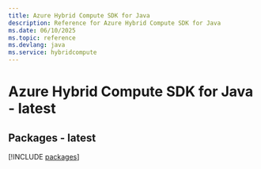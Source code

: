 ```yaml
---
title: Azure Hybrid Compute SDK for Java
description: Reference for Azure Hybrid Compute SDK for Java
ms.date: 06/10/2025
ms.topic: reference
ms.devlang: java
ms.service: hybridcompute
---
```

# Azure Hybrid Compute SDK for Java - latest
## Packages - latest
[!INCLUDE [packages](hybrid-compute-index.md)]